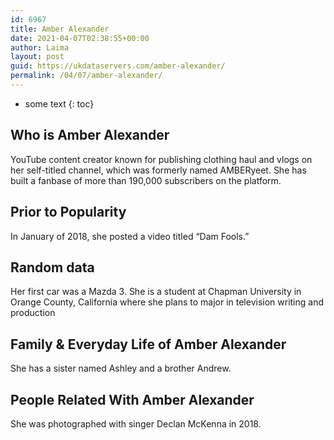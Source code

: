 ```yaml
---
id: 6967
title: Amber Alexander
date: 2021-04-07T02:38:55+00:00
author: Laima
layout: post
guid: https://ukdataservers.com/amber-alexander/
permalink: /04/07/amber-alexander/
---
```


* some text
{: toc}


## Who is Amber Alexander
                  
                  
                  
YouTube content creator known for publishing clothing haul and vlogs on her self-titled channel, which was formerly named AMBERyeet. She has built a fanbase of more than 190,000 subscribers on the platform.
                  
              
            
              
            
                
                
                
## Prior to Popularity
                  
                  
                  
In January of 2018, she posted a video titled &#8220;Dam Fools.&#8221;
                  
              
            
              
            
                
                
                
## Random data
                  
                  
                  
Her first car was a Mazda 3. She is a student at Chapman University in Orange County, California where she plans to major in television writing and production
                  
              
            
              
            
                
                
                
## Family & Everyday Life of Amber Alexander
                  
                  
                  
She has a sister named Ashley and a brother Andrew.
                  
              
            
              
            
                
                
                
## People Related With Amber Alexander
                  
                  
                  
She was photographed with singer Declan McKenna in 2018. 
                  
              
            
              
            
                
              
            
              
              
            
            
              
            
          
          
          